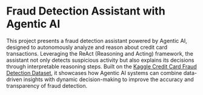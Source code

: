 # Fraud Detection Assistant with Agentic AI

This project presents a fraud detection assistant powered by Agentic AI, designed to autonomously analyze and reason about credit card transactions. Leveraging the ReAct (Reasoning and Acting) framework, the assistant not only detects suspicious activity but also explains its decisions through interpretable reasoning steps. Built on the [Kaggle Credit Card Fraud Detection Dataset](https://www.kaggle.com/datasets/mlg-ulb/creditcardfraud), it showcases how Agentic AI systems can combine data-driven insights with dynamic decision-making to improve the accuracy and transparency of fraud detection.
